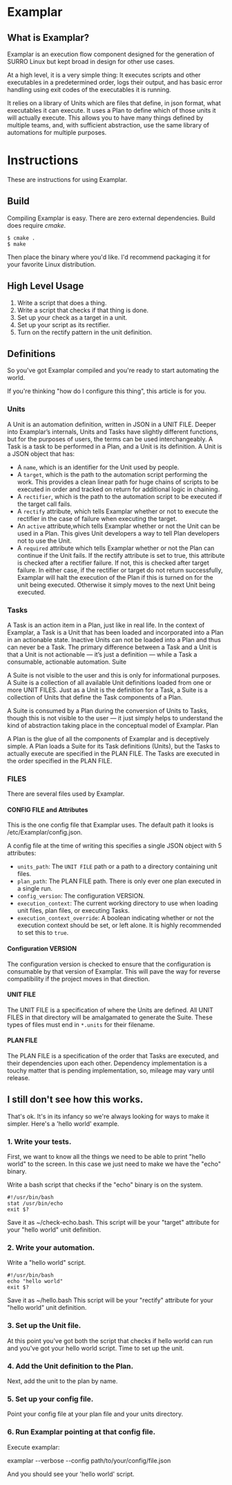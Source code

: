 # Examplar

## What is Examplar?

Examplar is an execution flow component designed for the generation of SURRO Linux but kept broad in design for other use cases.

At a high level, it is a very simple thing:  It executes scripts and other executables in a predetermined order, logs their output, and has basic error handling using exit codes of the executables it is running.

It relies on a library of Units which are files that define, in json format, what executables it can execute.  It uses a Plan to define which of those units it will actually execute.  This allows you to have many things defined by multiple teams, and, with sufficient abstraction, use the same library of automations for multiple purposes.

# Instructions
These are instructions for using Examplar.

## Build

Compiling Examplar is easy.  There are zero external dependencies.  Build does require *cmake*.

~~~~
$ cmake .
$ make
~~~~

Then place the binary where you'd like.  I'd recommend packaging it for your favorite Linux distribution.

## High Level Usage

1.  Write a script that does a thing.
2.  Write a script that checks if that thing is done.
3.  Set up your check as a target in a unit.
4.  Set up your script as its rectifier.
5.  Turn on the rectify pattern in the unit definition.

## Definitions
So you've got Examplar compiled and you're ready to start automating the world.

If you're thinking "how do I configure this thing", this article is for you.

### Units

A Unit is an automation definition, written in JSON in a UNIT FILE.  Deeper into Examplar’s internals, Units and Tasks have slightly different functions, but for the purposes of users, the terms can be used interchangeably.  A Task is a task to be performed in a Plan, and a Unit is its definition.  A Unit is a JSON object that has:

  * A `name`, which is an identifier for the Unit used by people.
  * A `target`, which is the path to the automation script performing the work.  This provides a clean linear path for huge chains of scripts to be executed in order and tracked on return for additional logic in chaining.
  * A `rectifier`, which is the path to the automation script to be executed if the target call fails.
  * A `rectify` attribute, which tells Examplar whether or not to execute the rectifier in the case of failure when executing the target.
  * An `active` attribute,which tells Examplar whether or not the Unit can be used in a Plan.  This gives Unit developers a way to tell Plan developers not to use the Unit.
  * A `required` attribute which tells Examplar whether or not the Plan can continue if the Unit fails.  If the rectify attribute is set to true, this attribute is checked after a rectifier failure.  If not, this is checked after target failure.  In either case, if the rectifier or target do not return successfully, Examplar will halt the execution of the Plan if this is turned on for the unit being executed.  Otherwise it simply moves to the next Unit being executed.

### Tasks

A Task is an action item in a Plan, just like in real life.  In the context of Examplar, a Task is a Unit that has been loaded and incorporated into a Plan in an actionable state.  Inactive Units can not be loaded into a Plan and thus can never be a Task.  The primary difference between a Task and a Unit is that a Unit is not actionable — it’s just a definition — while a Task a consumable, actionable automation.
Suite

A Suite is not visible to the user and this is only for informational purposes.  A Suite is a collection of all available Unit definitions loaded from one or more UNIT FILES.  Just as a Unit is the definition for a Task, a Suite is a collection of Units that define the Task components of a Plan.

A Suite is consumed by a Plan during the conversion of Units to Tasks, though this is not visible to the user — it just simply helps to understand the kind of abstraction taking place in the conceptual model of Examplar.
Plan

A Plan is the glue of all the components of Examplar and is deceptively simple.  A Plan loads a Suite for its Task definitions (Units), but the Tasks to actually execute are specified in the PLAN FILE.  The Tasks are executed in the order specified in the PLAN FILE.

### FILES
There are several files used by Examplar.

#### CONFIG FILE and Attributes

This is the one config file that Examplar uses.  The default path it looks is /etc/Examplar/config.json.

A config file at the time of writing this specifies a single JSON object with 5 attributes:

  * `units_path`: The `UNIT FILE` path or a path to a directory containing unit files.
  * `plan_path`: The PLAN FILE path.  There is only ever one plan executed in a single run.
  * `config_version`: The configuration VERSION.
  * `execution_context`:  The current working directory to use when loading unit files, plan files, or executing Tasks.
  * `execution_context_override`: A boolean indicating whether or not the execution context should be set, or left alone.  It is highly recommended to set this to `true`.

#### Configuration VERSION

The configuration version is checked to ensure that the configuration is consumable by that version of Examplar.  This will pave the way for reverse compatibility if the project moves in that direction.


#### UNIT FILE

The UNIT FILE is a specification of where the Units are defined.  All UNIT FILES in that directory will be amalgamated to generate the Suite.  These types of files must end in `*.units` for their filename.

#### PLAN FILE

The PLAN FILE is a specification of the order that Tasks are executed, and their dependencies upon each other.  Dependency implementation is a touchy matter that is pending implementation, so, mileage may vary until release.



## I still don't see how this works.

That's ok.  It's in its infancy so we're always looking for ways to make it simpler.  Here's a 'hello world' example.

### 1.  Write your tests.
First, we want to know all the things we need to be able to print "hello world" to the screen.  In this case we just need to make we have the "echo" binary.

Write a bash script that checks if the "echo" binary is on the system.

	#!/usr/bin/bash
	stat /usr/bin/echo
	exit $?

Save it as ~/check-echo.bash.
This script will be your "target" attribute for your "hello world" unit definition.

### 2. Write your automation.
Write a "hello world" script.

	#!/usr/bin/bash
	echo "hello world"
	exit $?

Save it as ~/hello.bash
This script will be your "rectify" attribute for your "hello world" unit definition.

### 3. Set up the Unit file.
At this point you've got both the script that checks if hello world can run and you've got your hello world script.  Time to set up the unit.

### 4. Add the Unit definition to the Plan.
Next, add the unit to the plan by name.

### 5. Set up your config file.
Point your config file at your plan file and your units directory.

### 6.  Run Examplar pointing at that config file.
Execute examplar:

examplar --verbose --config path/to/your/config/file.json

And you should see your 'hello world' script.


